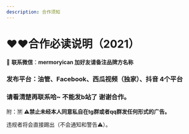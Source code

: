 ```yaml
---
description: 合作须知
---
```


# ❤️❤️合作必读说明（2021）

💚 **联系微信**：**mermoryican   加好友请备注品牌方名称**   

### **发布平台：油管、Facebook、西瓜视频（独家）、抖音 4个平台**

### **请看清楚再联系哈~ 不能发b站了 谢谢合作。**

附：🈲️ ⚠️**禁止未经本人同意私自在tg群或者qq群发任何形式的广告。**

违规者将会直接踢出（不会通知和警告⚠️）。

